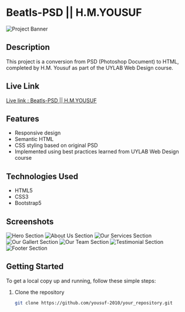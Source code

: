 # Beatls-PSD || H.M.YOUSUF

![Project Banner](https://ibb.co/BVLWXd2)

## Description
This project is a conversion from PSD (Photoshop Document) to HTML, completed by H.M. Yousuf as part of the UYLAB Web Design course.

## Live Link
  [Live link : Beatls-PSD || H.M.YOUSUF ](https://beatls-by-yousuf.netlify.app/)

## Features
- Responsive design
- Semantic HTML
- CSS styling based on original PSD
- Implemented using best practices learned from UYLAB Web Design course

## Technologies Used
- HTML5
- CSS3
- Bootstrap5

## Screenshots
![Hero Section](https://ibb.co/BVLWXd2)
![About Us Section](https://ibb.co/THjLQpm)
![Our Services Section](https://ibb.co/y04TsP2)
![Our Gallert Section](https://ibb.co/B63mYtj)
![Our Team Section](https://ibb.co/nRNfPMj)
![Testimonial Section](https://ibb.co/2gVS86V)
![Footer Section](https://ibb.co/ZJVhgpb)

## Getting Started
To get a local copy up and running, follow these simple steps:

1. Clone the repository
   ```sh
   git clone https://github.com/yousuf-2010/your_repository.git



